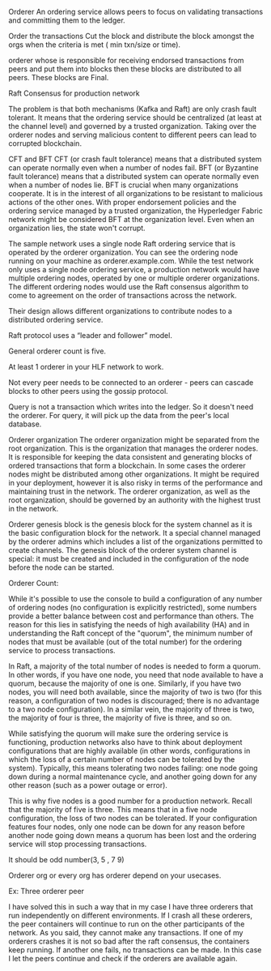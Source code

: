 Orderer
An ordering service allows peers to focus on validating transactions and committing them to the ledger. 

Order the transactions
Cut the block and distribute the block amongst the orgs when the criteria is met ( min txn/size or time).
 
orderer whose is responsible for receiving endorsed transactions from peers and put them into blocks then these blocks are distributed to all peers. These blocks are Final.

Raft Consensus for production network

The problem is that both mechanisms (Kafka and Raft) are only crash fault tolerant. It means that the ordering service should be centralized (at least at the channel level) and governed by a trusted organization. Taking over the orderer nodes and serving malicious content to different peers can lead to corrupted blockchain.

CFT and BFT
CFT (or crash fault tolerance) means that a distributed system can operate normally even when a number of nodes fail. BFT (or Byzantine fault tolerance) means that a distributed system can operate normally even when a number of nodes lie.
BFT is crucial when many organizations cooperate. It is in the interest of all organizations to be resistant to malicious actions of the other ones. With proper endorsement policies and the ordering service managed by a trusted organization, the Hyperledger Fabric network might be considered BFT at the organization level. Even when an organization lies, the state won't corrupt.

The sample network uses a single node Raft ordering service that is operated by the orderer organization. You can see the ordering node running on your machine as orderer.example.com. While the test network only uses a single node ordering service, a production network would have multiple ordering nodes, operated by one or multiple orderer organizations. The different ordering nodes would use the Raft consensus algorithm to come to agreement on the order of transactions across the network.

Their design allows different organizations to contribute nodes to a distributed ordering service.

Raft protocol uses a “leader and follower” model.

General orderer count is five. 

At least 1 orderer in your HLF network to work.	

Not every peer needs to be connected to an orderer - peers can cascade blocks to other peers using the gossip protocol.

Query is not a transaction which writes into the ledger. So it doesn't need the orderer. For query, it will pick up the data from the peer's local 
database.

Orderer organization
The orderer organization might be separated from the root organization. This is the organization that manages the orderer nodes. It is responsible 
for keeping the data consistent and generating blocks of ordered transactions that form a blockchain.
In some cases the orderer nodes might be distributed among other organizations. It might be required in your deployment, however it is also risky 
in terms of the performance and maintaining trust in the network. The orderer organization, as well as the root organization, should be governed by 
an authority with the highest trust in the network.

Orderer genesis block is the genesis block for the system channel as it is the basic configuration block for the network. It a special channel managed 
by the orderer admins which includes a list of the organizations permitted to create channels.
The genesis block of the orderer system channel is special: it must be created and included in the configuration of the node before the node can be 
started.

Orderer Count:

While it's possible to use the console to build a configuration of any number of ordering nodes (no configuration is explicitly restricted), some 
numbers provide a better balance between cost and performance than others. The reason for this lies in satisfying the needs of high availability (HA) 
and in understanding the Raft concept of the "quorum", the minimum number of nodes that must be available (out of the total number) for the ordering 
service to process transactions.
 
In Raft, a majority of the total number of nodes is needed to form a quorum. In other words, if you have one node, you need that node available to 
have a quorum, because the majority of one is one. Similarly, if you have two nodes, you will need both available, since the majority of two is 
two (for this reason, a configuration of two nodes is discouraged; there is no advantage to a two node configuration). In a similar vein, the majority 
of three is two, the majority of four is three, the majority of five is three, and so on.
 
While satisfying the quorum will make sure the ordering service is functioning, production networks also have to think about deployment configurations 
that are highly available (in other words, configurations in which the loss of a certain number of nodes can be tolerated by the system). Typically, 
this means tolerating two nodes failing: one node going down during a normal maintenance cycle, and another going down for any other reason 
(such as a power outage or error).
 
This is why five nodes is a good number for a production network. Recall that the majority of five is three. This means that in a five 
node configuration, the loss of two nodes can be tolerated. If your configuration features four nodes, only one node can be down for any reason 
before another node going down means a quorum has been lost and the ordering service will stop processing transactions.
 
It should be odd number(3, 5 , 7 9)
 
Orderer org or every org has orderer depend on your usecases.
 
Ex:
 Three orderer peer
 
I have solved this in such a way that in my case I have three orderers that run independently on different environments. If I crash all these orderers, 
the peer containers will continue to run on the other participants of the network. As you said, they cannot make any transactions. If one of my orderers 
crashes it is not so bad after the raft consensus, the containers keep running. If another one fails, no transactions can be made. In this case I let
the peers continue and check if the orderers are available again.

